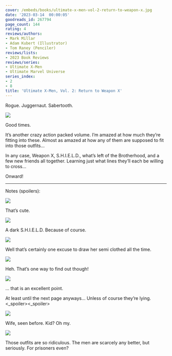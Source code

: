 ```yaml
---
cover: /embeds/books/ultimate-x-men-vol-2-return-to-weapon-x.jpg
date: '2023-03-14  00:00:05'
goodreads_id: 267794
page_count: 144
rating: 4
reviews/authors:
- Mark Millar
- Adam Kubert (Illustrator)
- Tom Raney (Penciler)
reviews/lists:
- 2023 Book Reviews
reviews/series:
- Ultimate X-Men
- Ultimate Marvel Universe
series_index:
- 2
- 8
title: 'Ultimate X-Men, Vol. 2: Return to Weapon X'
---
```

Rogue. Juggernaut. Sabertooth. 

![](/embeds/books/attachments/ultimate-x-men-v2-f2525e.png)

Good times. 

It’s another crazy action packed volume. I’m amazed at how much they’re fitting into these. Almost as amazed at how any of them are supposed to fit into those outfits…

In any case, Weapon X, S.H.I.E.L.D., what’s left of the Brotherhood, and a few new friends all together. Learning just what lines they’ll each be willing to cross…

Onward!

<!--more-->

---



Notes (spoilers):

![](/embeds/books/attachments/ultimate-x-men-v2-579cc7.png)

That’s cute. 

![](/embeds/books/attachments/ultimate-x-men-v2-bed298.png)

A dark S.H.I.E.L.D. Because of course.

![](/embeds/books/attachments/ultimate-x-men-v2-8874c3.png)

Well that’s certainly one excuse to draw her semi clothed all the time. 

![](/embeds/books/attachments/ultimate-x-men-v2-a1fd97.png)

Heh. That’s one way to find out though!

![](/embeds/books/attachments/ultimate-x-men-v2-234d08.png)

… that is an excellent point. 

<spoiler>At least until the next page anyways… <spoiler>Unless of course they’re lying.<_spoiler><_spoiler>

![](/embeds/books/attachments/ultimate-x-men-v2-9e62eb.png)


Wife, seen before. Kid? Oh my. 

![](/embeds/books/attachments/ultimate-x-men-v2-70af45.png)

Those outfits are so ridiculous. The men are scarcely any better, but seriously. For prisoners even?
